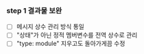 ### step 1 결과물 보완
- [ ] 메시지 상수 관리 방식 통일
- [ ] "상태"가 아닌 정적 멤버변수를 전역 상수로 관리
- [ ] "type: module" 지우고도 돌아가게끔 수정